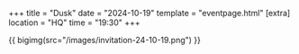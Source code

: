 +++
title = "Dusk"
date = "2024-10-19"
template = "eventpage.html"
[extra]
location = "HQ"
time = "19:30"
+++

{{ bigimg(src="/images/invitation-24-10-19.png") }}
